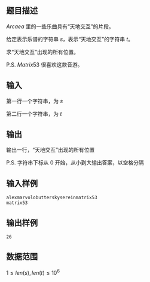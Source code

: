## 题目描述

$Arcaea$ 里的一些乐曲具有“天地交互”的片段。

给定表示乐谱的字符串 $s$，表示“天地交互”的字符串 $t$。

求“天地交互”出现的所有位置。

P.S. $Matrix53$ 很喜欢这款音游。

## 输入

第一行一个字符串，为 $s$

第二行一个字符串，为 $t$

## 输出

输出一行，“天地交互”出现的所有位置

P.S. 字符串下标从 $0$ 开始，从小到大输出答案，以空格分隔

## 输入样例

    alexmarvolobutterskysereinmatrix53
    matrix53

## 输出样例

    26

## 数据范围

$1\leq len(s),len(t) \leq 10^6$
